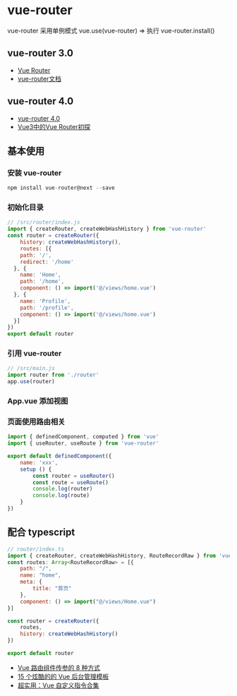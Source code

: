 # vue-router
vue-router 采用单例模式
vue.use(vue-router) => 执行 vue-router.install()

## vue-router 3.0
- [Vue Router](https://router.vuejs.org/zh/)
- [vue-router文档](https://www.cntofu.com/book/132/installation.md)

## vue-router 4.0
- [vue-router 4.0](https://next.router.vuejs.org/zh/)
- [Vue3中的Vue Router初探](https://blog.csdn.net/duninet/article/details/105976832)

## 基本使用
### 安装 vue-router 
``` js
npm install vue-router@next --save
```
### 初始化目录
``` js
// /src/router/index.js
import { createRouter, createWebHashHistory } from 'vue-router'
const router = createRouter({
	history: createWebHashHistory(),
	routes: [{
    path: '/',
    redirect: '/home'
  }, {
    name: 'Home',
    path: '/home',
    component: () => import('@/views/home.vue')
  }, {
    name: 'Profile',
    path: '/profile',
    component: () => import('@/views/home.vue')
  }]
})
export default router
```
### 引用 vue-router
```js
// /src/main.js
import router from './router'
app.use(router)
```
### App.vue 添加视图
<router-view></router-view>

### 页面使用路由相关
``` js
import { definedComponent, computed } from 'vue'
import { useRouter, useRoute } from 'vue-router'

export default definedComponent({
	name: 'xxx',
	setup () {
		const router = useRouter()
		const route = useRoute()
		console.log(router)
		console.log(route)
	}
})
```

## 配合 typescript
``` js
// router/index.ts
import { createRouter, createWebHashHistory, RouteRecordRaw } from 'vue-router'
const routes: Array<RouteRecordRaw> = [{
    path: "/",
    name: "home",
    meta: {
        title: "首页"
    },
    component: () => import("@/views/Home.vue")
}]

const router = createRouter({
    routes,
    history: createWebHashHistory()
})

export default router
```

- [Vue 路由组件传参的 8 种方式](https://mp.weixin.qq.com/s/-mSBuGcjmSMT5C7KaLgftQ)
- [15 个炫酷的的 Vue 后台管理模板](https://mp.weixin.qq.com/s/YTX3JX09JeZJmOZJuecCig)
- [超实用：Vue 自定义指令合集](https://mp.weixin.qq.com/s/XIaJM8GHNYHReg91uRlCCg)